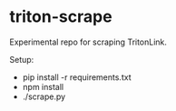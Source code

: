 # triton-scrape
Experimental repo for scraping TritonLink.

Setup:

- pip install -r requirements.txt
- npm install
- ./scrape.py

